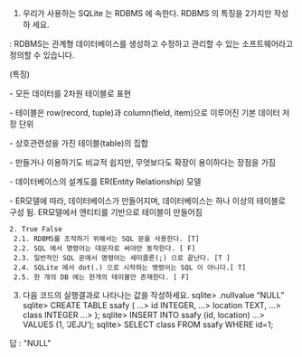 1. 우리가 사용하는 SQLite 는 RDBMS 에 속한다. RDBMS 의 특징을 2가지만 작성하
  세요.

: RDBMS는 관계형 데이터베이스를 생성하고 수정하고 관리할 수 있는 소프트웨어라고 정의할 수 있습니다.



(특징)

\- 모든 데이터를 2차원 테이블로 표현

\- 테이블은 row(record, tuple)과 column(field, item)으로 이루어진 기본 데이터 저장 단위

\- 상호관련성을 가진 테이블(table)의 집합

\- 만들거나 이용하기도 비교적 쉽지만, 무엇보다도 확장이 용이하다는 장점을 가짐

\- 데이터베이스의 설계도를 ER(Entity Relationship) 모델

\- ER모델에 따라, 데이터베이스가 만들어지며, 데이터베이스는 하나 이상의 테이블로 구성 됨. ER모델에서 엔티티를 기반으로 테이블이 만들어짐





 	2. True False
     2.1. RDBMS를 조작하기 위해서는 SQL 문을 사용한다. [T]
     2.2. SQL 에서 명령어는 대문자로 써야만 동작한다. [ F]
     2.3. 일반적인 SQL 문에서 명령어는 세미콜론(;) 으로 끝난다. [T ]
     2.4. SQLite 에서 dot(.) 으로 시작하는 명령어는 SQL 이 아니다.[ T]
     2.5. 한 개의 DB 에는 한개의 테이블만 존재한다. [ F]





3. 다음 코드의 실행결과로 나타나는 값을 작성하세요.
   sqlite> .nullvalue “NULL”
   sqlite> CREATE TABLE ssafy (
   ...> id INTEGER,
   ...> location TEXT,
   ...> class INTEGER
   ...> );
   sqlite> INSERT INTO ssafy (id, location)
   ...> VALUES (1, ‘JEJU’);
   sqlite> SELECT class FROM ssafy WHERE id=1;

답 : "NULL"